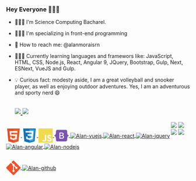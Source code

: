 ### Hey Everyone 🙋🏽‍♂️

- 👨🏽‍🎓 I’m Science Computing Bacharel.
- 👨🏽‍💻 I'm specializing in front-end programming
- 🔎 How to reach me: @alanmoraisrn
- 👨🏽‍🏫 Currently learning languages and framewors like: JavaScript, HTML, CSS, Node.js, React, Angular 9, JQuery, Bootstrap, Gulp, Next, ESNext, VueJS and Gulp.
- 💡 Curious fact: modesty aside, I am a great volleyball and snooker player, as well as enjoying outdoor adventures. Yes, I am an adventurous and sporty nerd 😄

  <div>
   <h2>
      <a href="https://github.com/alanmoraisrn">
      <img height="160em" src="https://github-readme-stats.vercel.app/api?username=alanmoraisrn&show_icons=true&theme=gotham&include_all_commits=true&count_private=true&border_radius=5mm"/>
      <img height="160em" src="https://github-readme-stats.vercel.app/api/top-langs/?username=alanmoraisrn&layout=compact&langs_count=6&theme=gotham&border_radius=5mm"/>
  </h2>
  </div>

<div style="display: flex; flex-wrap: nowrap; justify-content: space-evenly"><br>

  <div>
    <img align="center" alt="Alan-HTML" height="40" width="40" src="https://raw.githubusercontent.com/devicons/devicon/master/icons/html5/html5-original.svg">
    <img align="center" alt="Alan-CSS" height="40" width="40" src="https://raw.githubusercontent.com/devicons/devicon/master/icons/css3/css3-original.svg">
    <img align="center" alt="Alan-Js" height="40" width="40" src="https://raw.githubusercontent.com/devicons/devicon/master/icons/javascript/javascript-plain.svg">
    <img align="center" alt="Alan-bootstrap" height="40" width="40" src="https://raw.githubusercontent.com/devicons/devicon/master/icons/bootstrap/bootstrap-plain.svg">
    <img align="center" alt="Alan-vuejs" height="40" width="40" src="https://upload.wikimedia.org/wikipedia/commons/thumb/9/95/Vue.js_Logo_2.svg/1184px-Vue.js_Logo_2.svg.png">
    <img align="center" alt="Alan-react" height="40" width="45" src="https://upload.wikimedia.org/wikipedia/commons/thumb/a/a7/React-icon.svg/2300px-React-icon.svg.png">
    <img align="center" alt="Alan-jquery" height="50" width="50" src="https://cdn.iconscout.com/icon/free/png-256/jquery-8-1175153.png">
    <img align="center" alt="Alan-angular" height="50" width="50" src="https://www.pngrepo.com/png/353396/512/angular-icon.png">
    <img align="center" alt="Alan-nodejs" height="70" width="70" src="https://logospng.org/download/node-js/logo-node-js-1024.png">
  </div>
  
  
   <div>
    <h2></h2>
    <img align="center" alt="Alan-Git" height="40" width="40" src="https://raw.githubusercontent.com/devicons/devicon/master/icons/git/git-original.svg">
    <img align="center" alt="Alan-github" height="50" width="83" src="https://logosmarcas.net/wp-content/uploads/2020/12/GitHub-Logo.png">
  </div> 
  
  <h2></h2>
  
  <div> 
  <a href="https://www.linkedin.com/in/alanmoraisrn/" target="_blank"><img src="https://img.shields.io/badge/-LinkedIn-%230077B5?style=for-the-badge&logo=linkedin&logoColor=white" target="_blank"></a>
  <a href="https://twitter.com/alanmoraisrn" target="_blank"><img src="https://img.shields.io/badge/Twitter-1DA1F2?style=for-the-badge&logo=twitter&logoColor=white"></a>
  <a href="https://instagram.com/alanmoraisrn" target="_blank"><img src="https://img.shields.io/badge/-Instagram-%23E4405F?style=for-the-badge&logo=instagram&logoColor=white" target="_blank"></a>
  <a href = "mailto:alanmoraisrn@gmail.com"><img src="https://img.shields.io/badge/-Gmail-%23333?style=for-the-badge&logo=gmail&logoColor=white" target="_blank"></a>

</div>

